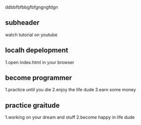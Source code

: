 ddbbfbfbbgfbfgngngfdgn

## subheader
watch tutorial on youtube

## localh depelopment
1.open index.html in your browser

## become programmer
1.practice until you die
2.enjoy the life dude
3.earn some money

## practice graitude
1.working on your dream and stuff
2.become happy in life dude
